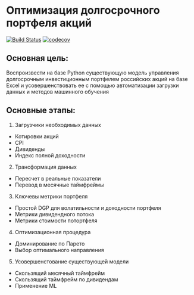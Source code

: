 # Оптимизация долгосрочного портфеля акций

[![Build Status](https://travis-ci.org/WLM1ke/PortfolioOptimizer?branch=master)](https://travis-ci.org/WLM1ke/PortfolioOptimizer) [![codecov](https://codecov.io/gh/WLM1ke/PortfolioOptimizer/branch/master/graph/badge.svg)](https://codecov.io/gh/WLM1ke/PortfolioOptimizer)

## Основная цель:
Воспроизвести на базе Python существующую модель управления долгосрочным инвестиционным портфелем российских акций на базе Excel и усовершенствовать ее с помощью автоматизации загрузки данных и методов машинного обучения

## Основные этапы:
1. Загрузчики необходимых данных
  * Котировки акций
  * CPI
  * Дивиденды
  * Индекс полной доходности

2. Трансформация данных
  * Пересчет в реальные показатели
  * Перевод в месячные таймфреймы

3. Ключевы метрики портфеля
  * Простой DGP для волатильности и доходности портфеля
  * Метрики дивидендного потока
  * Метрики стоимости потортфеля

4. Оптимизационная процедура
  * Доминирование по Парето
  * Выбор оптимального направления
  
5. Усовершенстование существующей модели
  * Скользящий месячный таймфрейм
  * Скользящий таймфрейм по дивидендам
  * Применение ML
